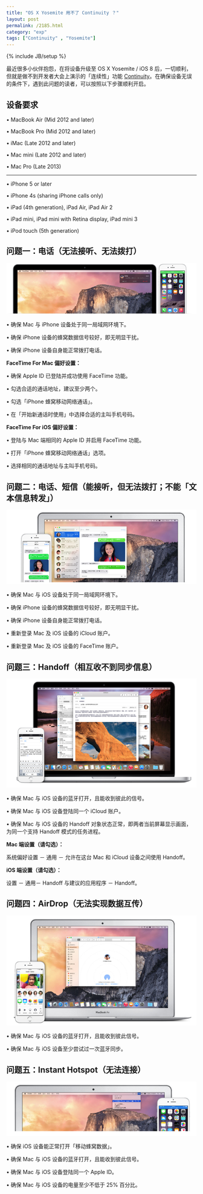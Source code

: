 ```yaml
---
title: "OS X Yosemite 用不了 Continuity ？"
layout: post
permalink: /2185.html
category: "exp"
tags: ["Continuity" , "Yosemite"]
---
```

{% include JB/setup %}

最近很多小伙伴抱怨，在将设备升级至 OS X Yosemite / iOS 8 后，一切顺利，但就是做不到开发者大会上演示的「连续性」功能 <a title="" href="http://www.apple.com/cn/osx/continuity/" data-original-title="">Continuity</a>。在确保设备无误的条件下，遇到此问题的读者，可以按照以下步骤顺利开启。

## 设备要求

• MacBook Air (Mid 2012 and later)

• MacBook Pro (Mid 2012 and later)

• iMac (Late 2012 and later)

• Mac mini (Late 2012 and later)

• Mac Pro (Late 2013)

* * *

• iPhone 5 or later

• iPhone 4s (sharing iPhone calls only)

• iPad (4th generation), iPad Air, iPad Air 2

• iPad mini, iPad mini with Retina display, iPad mini 3

• iPod touch (5th generation)

## 问题一：电话（无法接听、无法拨打）

![OS X Yosemite 用不了 Continuity ？][1]

• 确保 Mac 与 iPhone 设备处于同一局域网环境下。

• 确保 iPhone 设备的蜂窝数据信号较好，即无明显干扰。

• 确保 iPhone 设备自身能正常拨打电话。

**FaceTime For Mac 偏好设置：**

• 确保 Apple ID 已登陆并成功使用 FaceTime 功能。

• 勾选合适的通话地址，建议至少两个。

• 勾选「iPhone 蜂窝移动网络通话」。

• 在「开始新通话时使用」中选择合适的主叫手机号码。

**FaceTime For iOS 偏好设置：**

• 登陆与 Mac 端相同的 Apple ID 并启用 FaceTime 功能。

• 打开「iPhone 蜂窝移动网络通话」选项。

• 选择相同的通话地址与主叫手机号码。

## 问题二：电话、短信（能接听，但无法拨打；不能「文本信息转发」）

![OS X Yosemite 用不了 Continuity ？][2]

• 确保 Mac 与 iOS 设备处于同一局域网环境下。

• 确保 iPhone 设备的蜂窝数据信号较好，即无明显干扰。

• 确保 iPhone 设备自身能正常拨打电话。

• 重新登录 Mac 及 iOS 设备的 iCloud 账户。

• 重新登录 Mac 及 iOS 设备的 FaceTime 账户。

## 问题三：Handoff（相互收不到同步信息）

![OS X Yosemite 用不了 Continuity ？][3]

• 确保 Mac 与 iOS 设备的蓝牙打开，且能收到彼此的信号。

• 确保 Mac 与 iOS 设备登陆同一个 iCloud 账户。

• 确保 Mac 与 iOS 设备的 Handoff 对象状态正常，即两者当前屏幕显示画面，为同一个支持 Handoff 模式的任务进程。

**Mac 端设置（请勾选）：**

系统偏好设置 － 通用 － 允许在这台 Mac 和 iCloud 设备之间使用 Handoff。

**iOS 端设置（请勾选）：**

设置 － 通用－ Handoff 与建议的应用程序 － Handoff。

## 问题四：AirDrop（无法实现数据互传）

![OS X Yosemite 用不了 Continuity ？][4]

• 确保 Mac 与 iOS 设备的蓝牙打开，且能收到彼此信号。

• 确保 Mac 与 iOS 设备至少尝试过一次蓝牙同步。

## 问题五：Instant Hotspot（无法连接）

![OS X Yosemite 用不了 Continuity ？][5]

• 确保 iOS 设备能正常打开「移动蜂窝数据」。

• 确保 Mac 与 iOS 设备的蓝牙打开，且能收到彼此信号。

• 确保 Mac 与 iOS 设备登陆同一个 Apple ID。

• 确保 Mac 与 iOS 设备的电量至少不低于 25% 百分比。


 [1]: /wp-content/uploads/sinapicv2-backup/2185-ww1-large-005V4vEUjw1enugbe03uvj30nf06b40d.jpg
 [2]: /wp-content/uploads/sinapicv2-backup/2185-ww4-large-005V4vEUjw1enugbn9pl8j30o809hwhc.jpg
 [3]: /wp-content/uploads/sinapicv2-backup/2185-ww1-large-005V4vEUjw1enugc91ganj30mx0d4whx.jpg
 [4]: /wp-content/uploads/sinapicv2-backup/2185-ww1-large-005V4vEUjw1enugcihvooj30lc0cdq5o.jpg
 [5]: /wp-content/uploads/sinapicv2-backup/2185-ww4-large-005V4vEUjw1enugcq1eukj30j905i0tv.jpg

